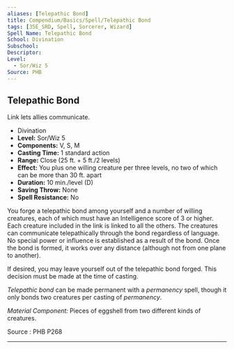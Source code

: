 ```yaml
---
aliases: [Telepathic Bond]
title: Compendium/Basics/Spell/Telepathic Bond
tags: [35E_SRD, Spell, Sorcerer, Wizard]
Spell Name: Telepathic Bond
School: Divination
Subschool: 
Descriptor: 
Level:
  - Sor/Wiz 5
Source: PHB
---
```



## Telepathic Bond

Link lets allies communicate.

*   Divination
*   **Level:** Sor/Wiz 5
*   **Components:** V, S, M
*   **Casting Time:** 1 standard action
*   **Range:** Close (25 ft. + 5 ft./2 levels)
*   **Effect:** You plus one willing creature per three levels, no two of which can be more than 30 ft. apart
*   **Duration:** 10 min./level (D)
*   **Saving Throw:** None
*   **Spell Resistance:** No

<p>You forge a telepathic bond among yourself and a number of willing creatures, each of which must have an Intelligence score of 3 or higher. Each creature included in the link is linked to all the others. The creatures can communicate telepathically through the bond regardless of language. No special power or influence is established as a result of the bond. Once the bond is formed, it works over any distance (although not from one plane to another).</p><p>If desired, you may leave yourself out of the telepathic bond forged. This decision must be made at the time of casting.</p><p><i>Telepathic bond</i> can be made permanent with a <i>permanency</i> spell, though it only bonds two creatures per casting of <i>permanency</i>.</p><p><i>Material Component:</i> Pieces of eggshell from two different kinds of creatures.</p>

Source : PHB P268

---
